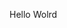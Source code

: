 Hello Wolrd






















































































































































































































































































































































































































































































































































































































































































































































































































































































































































































































































































































































































































































































































































































































































































































































































































































































































































































































































































































































































































































































































































































































































































































